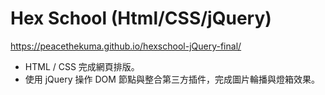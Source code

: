 # Hex School (Html/CSS/jQuery)

https://peacethekuma.github.io/hexschool-jQuery-final/

- HTML / CSS 完成網頁排版。
- 使用 jQuery 操作 DOM 節點與整合第三方插件，完成圖片輪播與燈箱效果。
